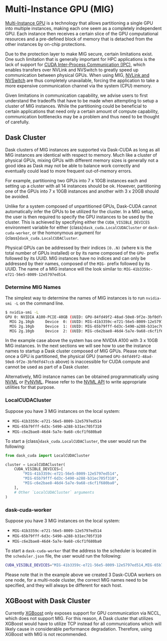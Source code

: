 # Multi-Instance GPU (MIG)

[Multi-Instance GPU](https://www.nvidia.com/en-us/technologies/multi-instance-gpu/) is a technology that allows partitioning a single GPU into multiple instances, making each one seem as a completely independent GPU. Each instance then receives a certain slice of the GPU computational resources and a pre-defined block of memory that is detached from the other instances by on-chip protections.

Due to the protection layer to make MIG secure, certain limitations exist. One such limitation that is generally important for HPC applications is the lack of support for [CUDA Inter-Process Communication (IPC)](https://docs.nvidia.com/cuda/cuda-c-programming-guide/index.html#interprocess-communication), which enables transfers over NVLink and NVSwitch to greatly speed up communication between physical GPUs. When using MIG, [NVLink and NVSwitch](https://www.nvidia.com/en-us/data-center/nvlink/) are thus completely unavailable, forcing the application to take a more expensive communication channel via the system (CPU) memory.

Given limitations in communication capability, we advise users to first understand the tradeoffs that have to be made when attempting to setup a cluster of MIG instances. While the partitioning could be beneficial to certain applications that need only a certain amount of compute capability, communication bottlenecks may be a problem and thus need to be thought of carefully.

## Dask Cluster

Dask clusters of MIG instances are supported via Dask-CUDA as long as all MIG instances are identical with respect to memory. Much like a cluster of physical GPUs, mixing GPUs with different memory sizes is generally not a good idea as Dask may not be able to balance work correctly and eventually could lead to more frequent out-of-memory errors.

For example, partitioning two GPUs into 7 x 10GB instances each and setting up a cluster with all 14 instances should be ok. However, partitioning one of the GPUs into 7 x 10GB instances and another with 3 x 20GB should be avoided.

Unlike for a system composed of unpartitioned GPUs, Dask-CUDA cannot automatically infer the GPUs to be utilized for the cluster. In a MIG setup, the user is then required to specify the GPU instances to be used by the cluster. This is achieved by specifying either the `CUDA_VISIBLE_DEVICES` environment variable for either {class}`dask_cuda.LocalCUDACluster` or `dask-cuda-worker`, or the homonymous argument for {class}`dask_cuda.LocalCUDACluster`.

Physical GPUs can be addressed by their indices `[0..N)` (where `N` is the total number of GPUs installed) or by its name composed of the `GPU-` prefix followed by its UUID. MIG instances have no indices and can only be addressed by their names, composed of the `MIG-` prefix followed by its UUID. The name of a MIG instance will the look similar to: `MIG-41b3359c-e721-56e5-8009-12e5797ed514`.

### Determine MIG Names

The simplest way to determine the names of MIG instances is to run `nvidia-smi -L` on the command line.

```bash
$ nvidia-smi -L
GPU 0: NVIDIA A100-PCIE-40GB (UUID: GPU-84fd49f2-48ad-50e8-9f2e-3bf0dfd47ccb)
  MIG 2g.10gb     Device  0: (UUID: MIG-41b3359c-e721-56e5-8009-12e5797ed514)
  MIG 2g.10gb     Device  1: (UUID: MIG-65b79fff-6d3c-5490-a288-b31ec705f310)
  MIG 2g.10gb     Device  2: (UUID: MIG-c6e2bae8-46d4-5a7e-9a68-c6cf1f680ba0)
```

In the example case above the system has one NVIDIA A100 with 3 x 10GB MIG instances. In the next sections we will see how to use the instance names to startup a Dask cluster composed of MIG GPUs. Please note that once a GPU is partitioned, the physical GPU (named `GPU-84fd49f2-48ad-50e8-9f2e-3bf0dfd47ccb` above) is inaccessible for CUDA compute and cannot be used as part of a Dask cluster.

Alternatively, MIG instance names can be obtained programmatically using [NVML](https://developer.nvidia.com/nvidia-management-library-nvml) or [PyNVML](https://pypi.org/project/nvidia-ml-py/). Please refer to the [NVML API](https://docs.nvidia.com/deploy/nvml-api/) to write appropriate utilities for that purpose.

### LocalCUDACluster

Suppose you have 3 MIG instances on the local system:

- `MIG-41b3359c-e721-56e5-8009-12e5797ed514`
- `MIG-65b79fff-6d3c-5490-a288-b31ec705f310`
- `MIG-c6e2bae8-46d4-5a7e-9a68-c6cf1f680ba0`

To start a {class}`dask_cuda.LocalCUDACluster`, the user would run the following:

```python
from dask_cuda import LocalCUDACluster

cluster = LocalCUDACluster(
    CUDA_VISIBLE_DEVICES=[
        "MIG-41b3359c-e721-56e5-8009-12e5797ed514",
        "MIG-65b79fff-6d3c-5490-a288-b31ec705f310",
        "MIG-c6e2bae8-46d4-5a7e-9a68-c6cf1f680ba0",
    ],
    # Other `LocalCUDACluster` arguments
)
```

### dask-cuda-worker

Suppose you have 3 MIG instances on the local system:

- `MIG-41b3359c-e721-56e5-8009-12e5797ed514`
- `MIG-65b79fff-6d3c-5490-a288-b31ec705f310`
- `MIG-c6e2bae8-46d4-5a7e-9a68-c6cf1f680ba0`

To start a `dask-cuda-worker` that the address to the scheduler is located in the `scheduler.json` file, the user would run the following:

```bash
CUDA_VISIBLE_DEVICES="MIG-41b3359c-e721-56e5-8009-12e5797ed514,MIG-65b79fff-6d3c-5490-a288-b31ec705f310,MIG-c6e2bae8-46d4-5a7e-9a68-c6cf1f680ba0" dask-cuda-worker scheduler.json # --other-arguments
```

Please note that in the example above we created 3 Dask-CUDA workers on one node, for a multi-node cluster, the correct MIG names need to be specified, and they will always be different for each host.

## XGBoost with Dask Cluster

Currently [XGBoost](https://www.nvidia.com/en-us/glossary/data-science/xgboost/) only exposes support for GPU communication via NCCL, which does not support MIG. For this reason, A Dask cluster that utilizes XGBoost would have to utilize TCP instead for all communications which will likely cause in considerable performance degradation. Therefore, using XGBoost with MIG is not recommended.

```{relatedexamples}

```
